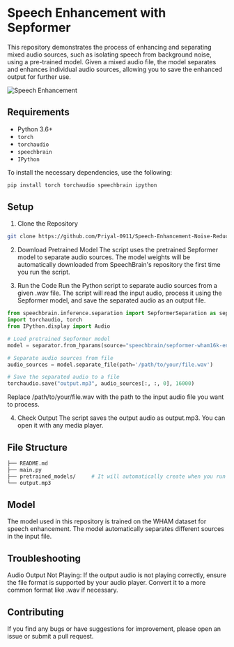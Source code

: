 # Speech Enhancement with Sepformer

This repository demonstrates the process of enhancing and separating mixed audio sources, such as isolating speech from background noise, using a pre-trained model. Given a mixed audio file, the model separates and enhances individual audio sources, allowing you to save the enhanced output for further use.

![Speech Enhancement](https://github.com/Priyal-0911/Speech-Enhancement-Noise-Reduction/blob/32e75ac9078879e0db1e829a6d59ac01fd98cfb0/display.avif)

## Requirements

- Python 3.6+
- `torch`
- `torchaudio`
- `speechbrain`
- `IPython`

To install the necessary dependencies, use the following:

```bash
pip install torch torchaudio speechbrain ipython
```

## Setup

1. Clone the Repository

```bash
git clone https://github.com/Priyal-0911/Speech-Enhancement-Noise-Reduction.git
```

2. Download Pretrained Model
   The script uses the pretrained Sepformer model to separate audio sources. The model weights will be automatically downloaded from SpeechBrain's repository the first time you run the script.

3. Run the Code
   Run the Python script to separate audio sources from a given .wav file. The script will read the input audio, process it using the Sepformer model, and save the separated audio as an output file.

```python
from speechbrain.inference.separation import SepformerSeparation as separator
import torchaudio, torch
from IPython.display import Audio

# Load pretrained Sepformer model
model = separator.from_hparams(source="speechbrain/sepformer-wham16k-enhancement", savedir='pretrained_models/sepformer-wham16k-enhancement')

# Separate audio sources from file
audio_sources = model.separate_file(path='/path/to/your/file.wav')

# Save the separated audio to a file
torchaudio.save("output.mp3", audio_sources[:, :, 0], 16000)
```

Replace /path/to/your/file.wav with the path to the input audio file you want to process.

4. Check Output
   The script saves the output audio as output.mp3. You can open it with any media player.

## File Structure

```bash
├── README.md
├── main.py
├── pretrained_models/     # It will automatically create when you run the script
└── output.mp3
```

## Model

The model used in this repository is trained on the WHAM dataset for speech enhancement. The model automatically separates different sources in the input file.

## Troubleshooting

Audio Output Not Playing: If the output audio is not playing correctly, ensure the file format is supported by your audio player. Convert it to a more common format like .wav if necessary.

## Contributing

If you find any bugs or have suggestions for improvement, please open an issue or submit a pull request.
